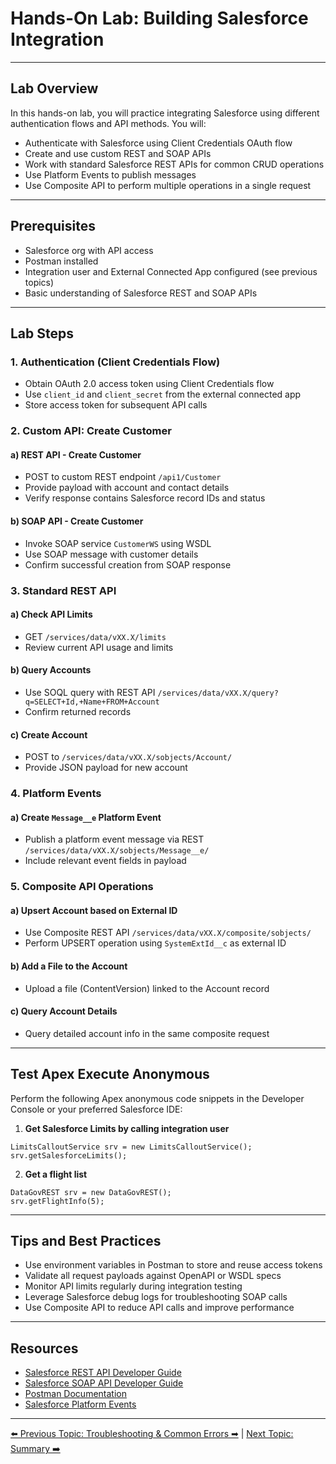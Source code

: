 # Hands-On Lab: Building Salesforce Integration

---

## Lab Overview

In this hands-on lab, you will practice integrating Salesforce using different authentication flows and API methods. You will:

- Authenticate with Salesforce using Client Credentials OAuth flow
- Create and use custom REST and SOAP APIs
- Work with standard Salesforce REST APIs for common CRUD operations
- Use Platform Events to publish messages
- Use Composite API to perform multiple operations in a single request

---

## Prerequisites

- Salesforce org with API access
- Postman installed
- Integration user and External Connected App configured (see previous topics)
- Basic understanding of Salesforce REST and SOAP APIs

---

## Lab Steps

### 1. Authentication (Client Credentials Flow)

- Obtain OAuth 2.0 access token using Client Credentials flow
- Use `client_id` and `client_secret` from the external connected app
- Store access token for subsequent API calls

### 2. Custom API: Create Customer

#### a) REST API - Create Customer

- POST to custom REST endpoint `/api1/Customer`
- Provide payload with account and contact details
- Verify response contains Salesforce record IDs and status

#### b) SOAP API - Create Customer

- Invoke SOAP service `CustomerWS` using WSDL
- Use SOAP message with customer details
- Confirm successful creation from SOAP response

### 3. Standard REST API

#### a) Check API Limits

- GET `/services/data/vXX.X/limits`
- Review current API usage and limits

#### b) Query Accounts

- Use SOQL query with REST API `/services/data/vXX.X/query?q=SELECT+Id,+Name+FROM+Account`
- Confirm returned records

#### c) Create Account

- POST to `/services/data/vXX.X/sobjects/Account/`
- Provide JSON payload for new account

### 4. Platform Events

#### a) Create `Message__e` Platform Event

- Publish a platform event message via REST `/services/data/vXX.X/sobjects/Message__e/`
- Include relevant event fields in payload

### 5. Composite API Operations

#### a) Upsert Account based on External ID

- Use Composite REST API `/services/data/vXX.X/composite/sobjects/`
- Perform UPSERT operation using `SystemExtId__c` as external ID

#### b) Add a File to the Account

- Upload a file (ContentVersion) linked to the Account record

#### c) Query Account Details

- Query detailed account info in the same composite request

---

## Test Apex Execute Anonymous

Perform the following Apex anonymous code snippets in the Developer Console or your preferred Salesforce IDE:

1. **Get Salesforce Limits by calling integration user**

```apex
LimitsCalloutService srv = new LimitsCalloutService();
srv.getSalesforceLimits();
```

2. **Get a flight list**

```apex
DataGovREST srv = new DataGovREST();
srv.getFlightInfo(5);
```

---

## Tips and Best Practices

- Use environment variables in Postman to store and reuse access tokens
- Validate all request payloads against OpenAPI or WSDL specs
- Monitor API limits regularly during integration testing
- Leverage Salesforce debug logs for troubleshooting SOAP calls
- Use Composite API to reduce API calls and improve performance

---

## Resources

- [Salesforce REST API Developer Guide](https://developer.salesforce.com/docs/atlas.en-us.api_rest.meta/api_rest/)
- [Salesforce SOAP API Developer Guide](https://developer.salesforce.com/docs/atlas.en-us.api.meta/api/)
- [Postman Documentation](https://learning.postman.com/docs/getting-started/introduction/)
- [Salesforce Platform Events](https://developer.salesforce.com/docs/atlas.en-us.platform_events.meta/platform_events/platform_events_intro.htm)

---

[⬅️ Previous Topic: Troubleshooting & Common Errors ➡](Troubleshooting.md) | [Next Topic: Summary ➡️](Summary.md)